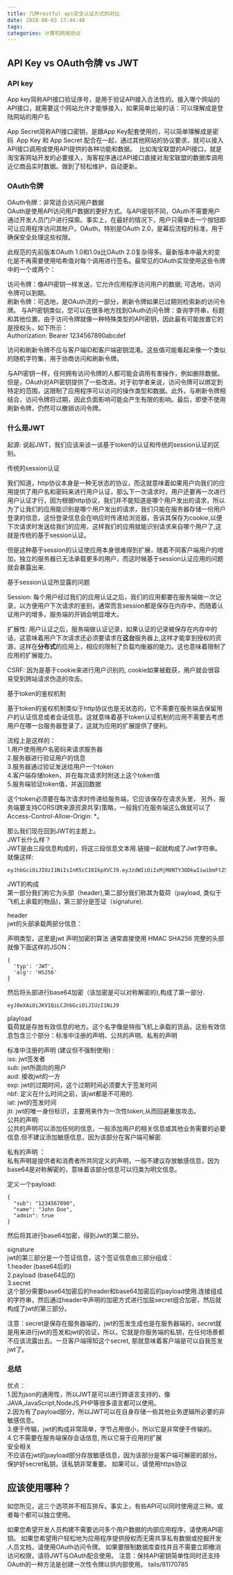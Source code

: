 ```yaml
---
title: 几种restful api安全认证方式的对比
date: 2018-06-03 17:44:48
tags:
categories: 计算机网络协议
---
```



## API Key vs OAuth令牌 vs JWT

### API key

App key简称API接口验证序号，是用于验证API接入合法性的。接入哪个网站的API接口，就需要这个网站允许才能够接入，如果简单比喻的话：可以理解成是登陆网站的用户名 

App Secret简称API接口密钥，是跟App Key配套使用的，可以简单理解成是密码 
App Key 和 App Secret 配合在一起，通过其他网站的协议要求，就可以接入API接口调用或使用API提供的各种功能和数据。 
比如淘宝联盟的API接口，就是淘宝客网站开发的必要接入，淘客程序通过API接口直接对淘宝联盟的数据库调用近亿商品实时数据。做到了轻松维护，自动更新。


### OAuth令牌

OAuth令牌：非常适合访问用户数据  
OAuth是使用API​​访问用户数据的更好方式。与API密钥不同，OAuth不需要用户通过开发人员门户进行探索。事实上，在最好的情况下，用户只需单击一个按钮即可让应用程序访问其帐户。OAuth，特别是OAuth 2.0，是幕后流程的标准，用于确保安全处理这些权限。

此规范的先前版本OAuth 1.0和1.0a比OAuth 2.0复杂得多。最新版本中最大的变化是不再需要使用哈希值对每个调用进行签名。最常见的OAuth实现使用这些令牌中的一个或两个：

访问令牌：像API密钥一样发送，它允许应用程序访问用户的数据; 可选地，访问令牌可以到期。  
刷新令牌：可选地，是OAuth流的一部分，刷新令牌如果已过期则检索新的访问令牌。
与API密钥类似，您可以在很多地方找到OAuth访问令牌：查询字符串，标题和其他位置。由于访问令牌就像一种特殊类型的API密钥，因此最有可能放置它的是授权头，如下所示：  
Authorization: Bearer 1234567890abcdef  

访问和刷新令牌不应与客户端ID和客户端密钥混淆。这些值可能看起来像一个类似的随机字符集，用于协商访问和刷新令牌。

与API密钥一样，任何拥有访问令牌的人都可能会调用有害操作，例如删除数据。但是，OAuth对API密钥提供了一些改进。对于初学者来说，访问令牌可以绑定到特定的范围，这限制了应用程序可以访问的操作类型和数据。此外，与刷新令牌相结合，访问令牌将过期，因此负面影响可能会产生有限的影响。最后，即使不使用刷新令牌，仍然可以撤销访问令牌。






### 什么是JWT


起源:
说起JWT，我们应该来谈一谈基于token的认证和传统的session认证的区别。

传统的session认证

我们知道，http协议本身是一种无状态的协议，而这就意味着如果用户向我们的应用提供了用户名和密码来进行用户认证，那么下一次请求时，用户还要再一次进行用户认证才行，因为根据http协议，我们并不能知道是哪个用户发出的请求，所以为了让我们的应用能识别是哪个用户发出的请求，我们只能在服务器存储一份用户登录的信息，这份登录信息会在响应时传递给浏览器，告诉其保存为cookie,以便下次请求时发送给我们的应用，这样我们的应用就能识别请求来自哪个用户了,这就是传统的基于session认证。

但是这种基于session的认证使应用本身很难得到扩展，随着不同客户端用户的增加，独立的服务器已无法承载更多的用户，而这时候基于session认证应用的问题就会暴露出来.

基于session认证所显露的问题

Session: 每个用户经过我们的应用认证之后，我们的应用都要在服务端做一次记录，以方便用户下次请求的鉴别，通常而言session都是保存在内存中，而随着认证用户的增多，服务端的开销会明显增大。

扩展性: 用户认证之后，服务端做认证记录，如果认证的记录被保存在内存中的话，这意味着用户下次请求还必须要请求在**这台**服务器上,这样才能拿到授权的资源，这样在**分布式**的应用上，相应的限制了负载均衡器的能力。这也意味着限制了应用的扩展能力。

CSRF: 因为是基于cookie来进行用户识别的, cookie如果被截获，用户就会很容易受到跨站请求伪造的攻击。

基于token的鉴权机制

基于token的鉴权机制类似于http协议也是无状态的，它不需要在服务端去保留用户的认证信息或者会话信息。这就意味着基于token认证机制的应用不需要去考虑用户在哪一台服务器登录了，这就为应用的扩展提供了便利。

流程上是这样的：  
1.用户使用用户名密码来请求服务器  
2.服务器进行验证用户的信息  
3.服务器通过验证发送给用户一个token  
4.客户端存储token，并在每次请求时附送上这个token值  
5.服务端验证token值，并返回数据

这个token必须要在每次请求时传递给服务端，它应该保存在请求头里， 另外，服务端要支持CORS(跨来源资源共享)策略，一般我们在服务端这么做就可以了Access-Control-Allow-Origin: *。

那么我们现在回到JWT的主题上。  
JWT长什么样？  
JWT是由三段信息构成的，将这三段信息文本用.链接一起就构成了Jwt字符串。就像这样:  
```
eyJhbGciOiJIUzI1NiIsInR5cCI6IkpXVCJ9.eyJzdWIiOiIxMjM0NTY3ODkwIiwibmFtZSI6IkpvaG4gRG9lIiwiYWRtaW4iOnRydWV9.TJVA95OrM7E2cBab30RMHrHDcEfxjoYZgeFONFh7HgQ
```

JWT的构成  
第一部分我们称它为头部（header),第二部分我们称其为载荷（payload, 类似于飞机上承载的物品)，第三部分是签证（signature).

header  
jwt的头部承载两部分信息：

声明类型，这里是jwt
声明加密的算法 通常直接使用 HMAC SHA256
完整的头部就像下面这样的JSON：

```
{
  'typ': 'JWT',
  'alg': 'HS256'
}
```

然后将头部进行base64加密（该加密是可以对称解密的),构成了第一部分.
```
eyJ0eXAiOiJKV1QiLCJhbGciOiJIUzI1NiJ9
```

playload  
载荷就是存放有效信息的地方。这个名字像是特指飞机上承载的货品，这些有效信息包含三个部分：标准中注册的声明、公共的声明、私有的声明

标准中注册的声明 (建议但不强制使用) :  
iss: jwt签发者  
sub: jwt所面向的用户  
aud: 接收jwt的一方  
exp: jwt的过期时间，这个过期时间必须要大于签发时间  
nbf: 定义在什么时间之前，该jwt都是不可用的.  
iat: jwt的签发时间  
jti: jwt的唯一身份标识，主要用来作为一次性token,从而回避重放攻击。    
公共的声明:  
公共的声明可以添加任何的信息，一般添加用户的相关信息或其他业务需要的必要信息.但不建议添加敏感信息，因为该部分在客户端可解密.

私有的声明 ：  
私有声明是提供者和消费者所共同定义的声明，一般不建议存放敏感信息，因为base64是对称解密的，意味着该部分信息可以归类为明文信息。

定义一个payload:  
```
{
  "sub": "1234567890",
  "name": "John Doe",
  "admin": true
}
```
然后将其进行base64加密，得到Jwt的第二部分。

signature   
jwt的第三部分是一个签证信息，这个签证信息由三部分组成：  
1.header (base64后的)  
2.payload (base64后的)  
3.secret  
这个部分需要base64加密后的header和base64加密后的payload使用.连接组成的字符串，然后通过header中声明的加密方式进行加盐secret组合加密，然后就构成了jwt的第三部分。

注意：secret是保存在服务器端的，jwt的签发生成也是在服务器端的，secret就是用来进行jwt的签发和jwt的验证，所以，它就是你服务端的私钥，在任何场景都不应该流露出去。一旦客户端得知这个secret, 那就意味着客户端是可以自我签发jwt了。


### 总结  
优点：  
1.因为json的通用性，所以JWT是可以进行跨语言支持的，像JAVA,JavaScript,NodeJS,PHP等很多语言都可以使用。  
2.因为有了payload部分，所以JWT可以在自身存储一些其他业务逻辑所必要的非敏感信息。  
3.便于传输，jwt的构成非常简单，字节占用很小，所以它是非常便于传输的。  
4.它不需要在服务端保存会话信息, 所以它易于应用的扩展  
安全相关    
不应该在jwt的payload部分存放敏感信息，因为该部分是客户端可解密的部分。
保护好secret私钥，该私钥非常重要。
如果可以，请使用https协议


## 应该使用哪种？
如您所见，这三个选项并不相互排斥。事实上，有些API可以同时使用这三种。或者每个都可以独立使用。

如果您希望开发人员构建不需要访问多个用户数据的内部应用程序，请使用API​​密钥。
如果您希望用户轻松地为应用程序提供授权而无需共享私有数据或挖掘开发人员文档，请使用OAuth访问令牌。
如果要限制数据库查找并且不需要立即撤消访问权限，请将JWT与OAuth配合使用。
注意：保持API密钥简单性同时还支持OAuth的一种方法是创建一次性令牌以供内部使用。
tails/81170785
